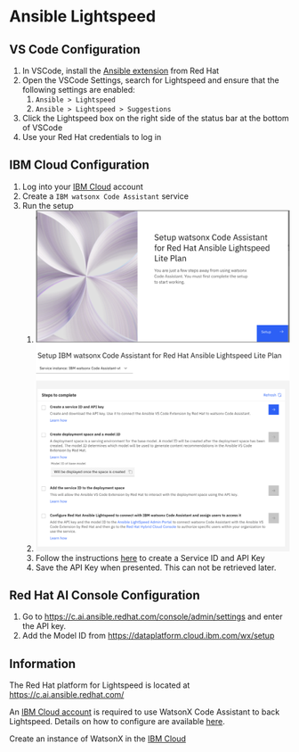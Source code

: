 # Ansible Lightspeed

## VS Code Configuration

1. In VSCode, install the [Ansible extension](https://marketplace.visualstudio.com/items?itemName=redhat.ansible) from Red Hat
2. Open the VSCode Settings, search for Lightspeed and ensure that the following settings are enabled:
   1. `Ansible > Lightspeed`
   2. `Ansible > Lightspeed > Suggestions`
3. Click the Lightspeed box on the right side of the status bar at the bottom of VSCode
4. Use your Red Hat credentials to log in

## IBM Cloud Configuration

1. Log into your [IBM Cloud](https://cloud.ibm.com/) account
2. Create a `IBM watsonx Code Assistant` service
3. Run the setup
   1. ![Initial Setup](./docs/img/WatsonX_setup1.png)
   2. ![Setup Tasks](./docs/img/WatsonX_setup2.png)
   3. Follow the instructions [here](https://cloud.ibm.com/docs/watsonx-code-assistant?topic=watsonx-code-assistant-cloud-setup-a#sid_apikey) to create a Service ID and API Key
   4. Save the API Key when presented. This can not be retrieved later.

## Red Hat AI Console Configuration

1. Go to <https://c.ai.ansible.redhat.com/console/admin/settings> and enter the API key.
2. Add the Model ID from <https://dataplatform.cloud.ibm.com/wx/setup>


## Information

The Red Hat platform for Lightspeed is located at <https://c.ai.ansible.redhat.com/>

An [IBM Cloud account](https://cloud.ibm.com/registration) is required to use WatsonX Code Assistant to back Lightspeed. Details on how to configure are available [here](https://cloud.ibm.com/docs/watsonx-code-assistant?topic=watsonx-code-assistant-cloud-setup-a).

Create an instance of WatsonX in the [IBM Cloud](https://cloud.ibm.com/)
